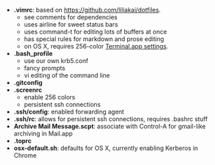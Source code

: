 * **.vimrc**: based on https://github.com/liliakai/dotfiles. 
  * see comments for dependencies
  * uses airline for sweet status bars
  * uses command-t for editing lots of buffers at once
  * has special rules for markdown and prose editing
  * on OS X, requires 256-color [Terminal.app settings](https://github.com/altercation/solarized/tree/master/osx-terminal.app-colors-solarized/xterm-256color).
* **.bash_profile**
  * use our own krb5.conf
  * fancy prompts
  * vi editing of the command line
* **.gitconfig**
* **.screenrc**
  * enable 256 colors
  * persistent ssh connections
* **.ssh/config**: enabled forwarding agent
* **.ssh/rc**: allows for persistent ssh connections, requires .bashrc stuff
* **Archive Mail Message.scpt**: associate with Control-A for gmail-like archiving in Mail.app
* **.toprc**
* **osx-default.sh**: defaults for OS X, currently enabling Kerberos in Chrome


